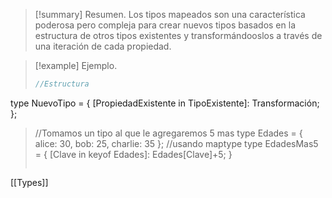 >[!summary] Resumen.
>Los tipos mapeados son una característica poderosa pero compleja para crear nuevos tipos basados en la estructura de otros tipos existentes y transformándooslos a través de una iteración de cada propiedad.

>[!example] Ejemplo.
>```typescript
>//Estructura
type NuevoTipo = {
  [PropiedadExistente in TipoExistente]: Transformación;
};
>//Tomamos un tipo al que le agregaremos 5 mas
type Edades = {
  alice: 30,
  bob: 25,
  charlie: 35
};
>//usando maptype
>type EdadesMas5 = {
>[Clave in keyof Edades]: Edades[Clave]+5;
>}
>```


[[Types]]